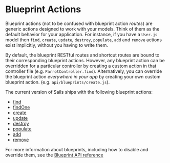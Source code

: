 # Blueprint Actions

Blueprint actions (not to be confused with blueprint action *routes*) are generic actions designed to work with your models.  Think of them as the default behavior for your application.  For instance, if you have a `User.js` model then `find`, `create`, `update`, `destroy`, `populate`, `add` and `remove` actions exist implicitly, without you having to write them.

By default, the blueprint RESTful routes and shortcut routes are bound to their corresponding blueprint actions.  However, any blueprint action can be overridden for a particular controller by creating a custom action in that controller file (e.g. `ParrotController.find`).  Alternatively, you can override the blueprint action _everywhere in your app_ by creating your own custom blueprint action. (e.g. `api/blueprints/create.js`).

The current version of Sails ships with the following blueprint actions:

+ [find](http://sailsjs.org/documentation/reference/blueprint-api/Find)
+ [findOne](http://sailsjs.org/documentation/reference/blueprint-api/FindOne)
+ [create](http://sailsjs.org/documentation/reference/blueprint-api/create)
+ [update](http://sailsjs.org/documentation/reference/blueprint-api/Update)
+ [destroy](http://sailsjs.org/documentation/reference/blueprint-api/Destroy)
+ [populate](http://sailsjs.org/documentation/reference/blueprint-api/Populate)
+ [add](http://sailsjs.org/documentation/reference/blueprint-api/Add)
+ [remove](http://sailsjs.org/documentation/reference/blueprint-api/Remove)

For more information about blueprints, including how to disable and override them, see the [Blueprint API reference](http://sailsjs.org/documentation/reference/blueprint-api)

<docmeta name="displayName" value="Blueprint Actions">
